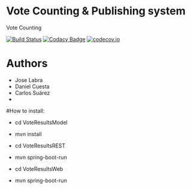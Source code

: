 # Vote Counting & Publishing system

Vote Counting

[![Build Status](https://travis-ci.org/Arquisoft/VoteCounting_i1b.svg?branch=master)](https://travis-ci.org/Arquisoft/VoteCounting_i1b)
[![Codacy Badge](https://api.codacy.com/project/badge/grade/c04fee473ed4443691c080e9b7eea7fd)](https://www.codacy.com/app/jelabra/VoteCounting_i1b)
[![codecov.io](https://codecov.io/github/Arquisoft/VoteCounting_i1b/coverage.svg?branch=master)](https://codecov.io/github/Arquisoft/VoteCounting_i1b?branch=master)


# Authors

* Jose Labra
* Daniel Cuesta
* Carlos Suárez
* 


#How to install:

- cd VoteResultsModel
- mvn install

- cd VoteResultsREST
- mvn spring-boot-run

- cd VoteResultsWeb
- mvn spring-boot-run





